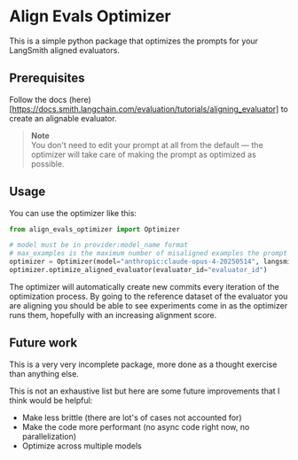 # Align Evals Optimizer

This is a simple python package that optimizes the prompts for your LangSmith aligned evaluators.

## Prerequisites

Follow the docs (here)[https://docs.smith.langchain.com/evaluation/tutorials/aligning_evaluator] to create an alignable evaluator.

> **Note**  
> You don't need to edit your prompt at all from the default — the optimizer will take care of making the prompt as optimized as possible.

## Usage

You can use the optimizer like this:

```python
from align_evals_optimizer import Optimizer

# model must be in provider:model_name format
# max_examples is the maximum number of misaligned examples the prompt optimizer will use to update the prompt
optimizer = Optimizer(model="anthropic:claude-opus-4-20250514", langsmith_api_key="your_langsmith_api_key", langsmith_url="your_langsmith_url", max_examples=5)
optimizer.optimize_aligned_evaluator(evaluator_id="evaluator_id")
```

The optimizer will automatically create new commits every iteration of the optimization process. By going to the reference dataset of the evaluator you are aligning you should be able to see experiments come in as the optimizer runs them, hopefully with an increasing alignment score.


## Future work

This is a very very incomplete package, more done as a thought exercise than anything else.

This is not an exhaustive list but here are some future improvements that I think would be helpful:

- Make less brittle (there are lot's of cases not accounted for)
- Make the code more performant (no async code right now, no parallelization)
- Optimize across multiple models